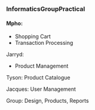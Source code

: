 ### InformaticsGroupPractical

#### Mpho:  
* Shopping Cart
* Transaction Processing  

Jarryd:
* Product Management

Tyson: Product Catalogue

Jacques: User Management

Group: Design, Products, Reports

